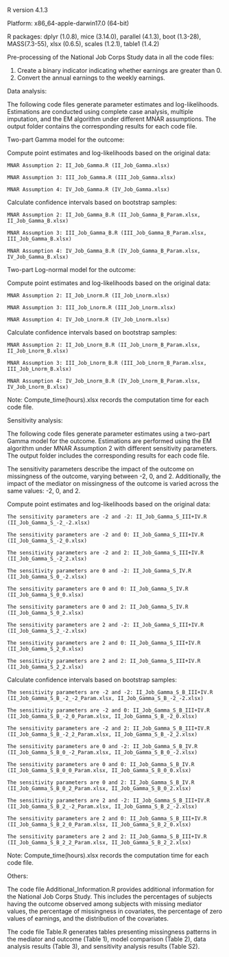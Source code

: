 R version 4.1.3

Platform: x86_64-apple-darwin17.0 (64-bit)

R packages: dplyr (1.0.8), mice (3.14.0), parallel (4.1.3), boot (1.3-28), MASS(7.3-55), xlsx (0.6.5), scales (1.2.1), table1 (1.4.2)

Pre-processing of the National Job Corps Study data in all the code files:

  1. Create a binary indicator indicating whether earnings are greater than 0.
  2. Convert the annual earnings to the weekly earnings.

Data analysis:

The following code files generate parameter estimates and log-likelihoods. Estimations are conducted using complete case analysis, multiple imputation, and the EM algorithm under different MNAR assumptions. The output folder contains the corresponding results for each code file.

Two-part Gamma model for the outcome:

  Compute point estimates and log-likelihoods based on the original data:
  
    MNAR Assumption 2: II_Job_Gamma.R (II_Job_Gamma.xlsx)
    
    MNAR Assumption 3: III_Job_Gamma.R (III_Job_Gamma.xlsx)
    
    MNAR Assumption 4: IV_Job_Gamma.R (IV_Job_Gamma.xlsx)
    
  Calculate confidence intervals based on bootstrap samples:
  
    MNAR Assumption 2: II_Job_Gamma_B.R (II_Job_Gamma_B_Param.xlsx, II_Job_Gamma_B.xlsx)
    
    MNAR Assumption 3: III_Job_Gamma_B.R (III_Job_Gamma_B_Param.xlsx, III_Job_Gamma_B.xlsx)
    
    MNAR Assumption 4: IV_Job_Gamma_B.R (IV_Job_Gamma_B_Param.xlsx, IV_Job_Gamma_B.xlsx)
    
Two-part Log-normal model for the outcome:

  Compute point estimates and log-likelihoods based on the original data:
  
    MNAR Assumption 2: II_Job_Lnorm.R (II_Job_Lnorm.xlsx)
    
    MNAR Assumption 3: III_Job_Lnorm.R (III_Job_Lnorm.xlsx)
    
    MNAR Assumption 4: IV_Job_Lnorm.R (IV_Job_Lnorm.xlsx)
    
  Calculate confidence intervals based on bootstrap samples:
  
    MNAR Assumption 2: II_Job_Lnorm_B.R (II_Job_Lnorm_B_Param.xlsx, II_Job_Lnorm_B.xlsx)
    
    MNAR Assumption 3: III_Job_Lnorm_B.R (III_Job_Lnorm_B_Param.xlsx, III_Job_Lnorm_B.xlsx)
    
    MNAR Assumption 4: IV_Job_Lnorm_B.R (IV_Job_Lnorm_B_Param.xlsx, IV_Job_Lnorm_B.xlsx)
  
Note: Compute_time(hours).xlsx records the computation time for each code file.

Sensitivity analysis:

The following code files generate parameter estimates using a two-part Gamma model for the outcome. Estimations are performed using the EM algorithm under MNAR Assumption 2 with different sensitivity parameters. The output folder includes the corresponding results for each code file.
  
The sensitivity parameters describe the impact of the outcome on missingness of the outcome, varying between -2, 0, and 2. Additionally, the impact of the mediator on missingness of the outcome is varied across the same values: -2, 0, and 2.

  Compute point estimates and log-likelihoods based on the original data:
  
    The sensitivity parameters are -2 and -2: II_Job_Gamma_S_III+IV.R (II_Job_Gamma_S_-2_-2.xlsx)
    
    The sensitivity parameters are -2 and 0: II_Job_Gamma_S_III+IV.R (II_Job_Gamma_S_-2_0.xlsx)
    
    The sensitivity parameters are -2 and 2: II_Job_Gamma_S_III+IV.R (II_Job_Gamma_S_-2_2.xlsx)
    
    The sensitivity parameters are 0 and -2: II_Job_Gamma_S_IV.R (II_Job_Gamma_S_0_-2.xlsx)
    
    The sensitivity parameters are 0 and 0: II_Job_Gamma_S_IV.R (II_Job_Gamma_S_0_0.xlsx)
    
    The sensitivity parameters are 0 and 2: II_Job_Gamma_S_IV.R (II_Job_Gamma_S_0_2.xlsx)
    
    The sensitivity parameters are 2 and -2: II_Job_Gamma_S_III+IV.R (II_Job_Gamma_S_2_-2.xlsx)
    
    The sensitivity parameters are 2 and 0: II_Job_Gamma_S_III+IV.R (II_Job_Gamma_S_2_0.xlsx)
    
    The sensitivity parameters are 2 and 2: II_Job_Gamma_S_III+IV.R (II_Job_Gamma_S_2_2.xlsx)
    
  Calculate confidence intervals based on bootstrap samples:
  
    The sensitivity parameters are -2 and -2: II_Job_Gamma_S_B_III+IV.R (II_Job_Gamma_S_B_-2_-2_Param.xlsx, II_Job_Gamma_S_B_-2_-2.xlsx)
    
    The sensitivity parameters are -2 and 0: II_Job_Gamma_S_B_III+IV.R (II_Job_Gamma_S_B_-2_0_Param.xlsx, II_Job_Gamma_S_B_-2_0.xlsx)
    
    The sensitivity parameters are -2 and 2: II_Job_Gamma_S_B_III+IV.R (II_Job_Gamma_S_B_-2_2_Param.xlsx, II_Job_Gamma_S_B_-2_2.xlsx)
    
    The sensitivity parameters are 0 and -2: II_Job_Gamma_S_B_IV.R (II_Job_Gamma_S_B_0_-2_Param.xlsx, II_Job_Gamma_S_B_0_-2.xlsx)
    
    The sensitivity parameters are 0 and 0: II_Job_Gamma_S_B_IV.R (II_Job_Gamma_S_B_0_0_Param.xlsx, II_Job_Gamma_S_B_0_0.xlsx)
    
    The sensitivity parameters are 0 and 2: II_Job_Gamma_S_B_IV.R (II_Job_Gamma_S_B_0_2_Param.xlsx, II_Job_Gamma_S_B_0_2.xlsx) 
    
    The sensitivity parameters are 2 and -2: II_Job_Gamma_S_B_III+IV.R (II_Job_Gamma_S_B_2_-2_Param.xlsx, II_Job_Gamma_S_B_2_-2.xlsx)
    
    The sensitivity parameters are 2 and 0: II_Job_Gamma_S_B_III+IV.R (II_Job_Gamma_S_B_2_0_Param.xlsx, II_Job_Gamma_S_B_2_0.xlsx)
    
    The sensitivity parameters are 2 and 2: II_Job_Gamma_S_B_III+IV.R (II_Job_Gamma_S_B_2_2_Param.xlsx, II_Job_Gamma_S_B_2_2.xlsx)
    
Note: Compute_time(hours).xlsx records the computation time for each code file.
 
Others:

The code file Additional_Information.R provides additional information for the National Job Corps Study. This includes the percentages of subjects having the outcome observed among subjects with missing mediator values, the percentage of missingness in covariates, the percentage of zero values of earnings, and the distribution of the covariates.

The code file Table.R generates tables presenting missingness patterns in the mediator and outcome (Table 1), model comparison (Table 2), data analysis results (Table 3), and sensitivity analysis results (Table S2).
